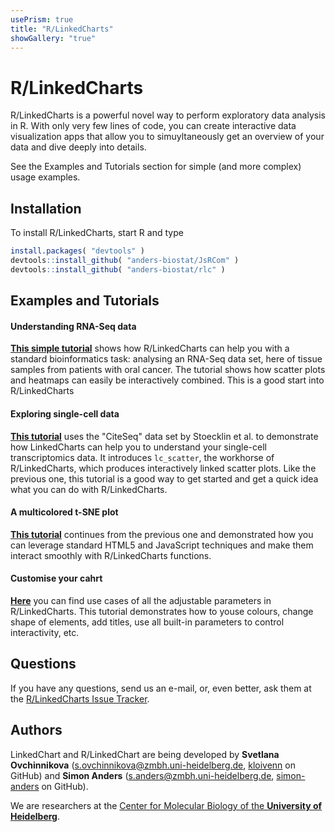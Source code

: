```yaml
---
usePrism: true
title: "R/LinkedCharts"
showGallery: "true"
---
```


# R/LinkedCharts

<div class="gallery"></div>

R/LinkedCharts is a powerful novel way to perform exploratory data analysis in R. With only very few lines of code, you can create interactive data visualization apps that allow you to simuyltaneously get an overview of your data and dive deeply into details.

See the Examples and Tutorials section for simple (and more complex) usage examples.

## Installation

To install R/LinkedCharts, start R and type

```r
install.packages( "devtools" )
devtools::install_github( "anders-biostat/JsRCom" )
devtools::install_github( "anders-biostat/rlc" )
```


## Examples and Tutorials

#### Understanding RNA-Seq data

[**This simple tutorial**](tutorials/oscc.html) shows how R/LinkedCharts can help you with a standard bioinformatics task: analysing an RNA-Seq data set, here of tissue samples from patients with oral cancer. The tutorial shows how scatter plots and heatmaps can easily be interactively combined. This is a good start into R/LinkedCharts

#### Exploring single-cell data

[**This tutorial**](tutorials/citeseq1.html) uses the "CiteSeq" data set by Stoecklin et al. to demonstrate how LinkedCharts can help you to understand your single-cell transcriptomics data. It introduces `lc_scatter`, the workhorse of R/LinkedCharts, which produces interactively linked scatter plots. Like the previous one, this tutorial is a good way to get started and get a quick idea what you can do with R/LinkedCharts.

#### A multicolored t-SNE plot

[**This tutorial**](tutorials/citeseq2.html) continues from the previous one and demonstrated how you can leverage standard HTML5 and JavaScript techniques and make them interact smoothly with R/LinkedCharts functions.

#### Customise your cahrt

[**Here**](tutorials/props.html) you can find use cases of all the adjustable parameters in R/LinkedCharts. This tutorial demonstrates how to youse colours, change shape of elements, add titles, use all built-in parameters to
control interactivity, etc.

## Questions

If you have any questions, send us an e-mail, or, even better, ask them at the [R/LinkedCharts Issue Tracker](https://github.com/anders-biostat/rlc/issues).


## Authors

LinkedChart and R/LinkedChart are being developed by **Svetlana Ovchinnikova** ([s.ovchinnikova@zmbh.uni-heidelberg.de](mailto:s.ovchinnikova@zmbh.uni-heidelberg.de), [kloivenn](https://github.com/kloivenn) on GitHub) and **Simon Anders** ([s.anders@zmbh.uni-heidelberg.de](mailto:s.anders@zmbh.uni-heidelberg.de), [simon-anders](https://github.com/simon-anders) on GitHub). 

We are researchers at the [Center for Molecular Biology of the **University of Heidelberg**](https://www.zmbh.uni-heidelberg.de/).